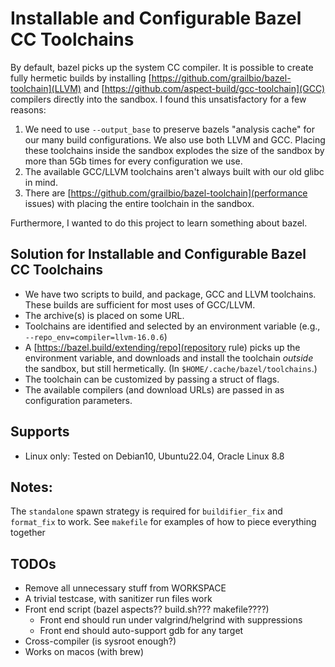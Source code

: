 
# Installable and Configurable Bazel CC Toolchains

By default, bazel picks up the system CC compiler. It is possible to create fully hermetic builds by installing [https://github.com/grailbio/bazel-toolchain](LLVM) and [https://github.com/aspect-build/gcc-toolchain](GCC) compilers directly into the sandbox. I found this unsatisfactory for a few reasons:

 1. We need to use `--output_base` to preserve bazels "analysis cache" for our many build configurations. We also use both LLVM and GCC. Placing these toolchains inside the sandbox explodes the size of the sandbox by more than 5Gb times for every configuration we use.
 2. The available GCC/LLVM toolchains aren't always built with our old glibc in mind.
 3. There are [https://github.com/grailbio/bazel-toolchain](performance issues) with placing the entire toolchain in the sandbox.
 
Furthermore, I wanted to do this project to learn something about bazel.

## Solution for Installable and Configurable Bazel CC Toolchains

 * We have two scripts to build, and package, GCC and LLVM toolchains. These builds are sufficient for most uses of GCC/LLVM.
 * The archive(s) is placed on some URL.
 * Toolchains are identified and selected by an environment variable (e.g., `--repo_env=compiler=llvm-16.0.6`)
 * A [https://bazel.build/extending/repo](repository rule) picks up the environment variable, and downloads and install the toolchain _outside_ the sandbox, but still hermetically. (In `$HOME/.cache/bazel/toolchains`.)
 * The toolchain can be customized by passing a struct of flags.
 * The available compilers (and download URLs) are passed in as configuration parameters.
 
## Supports

 * Linux only: Tested on Debian10, Ubuntu22.04, Oracle Linux 8.8

## Notes:

The `standalone` spawn strategy is required for `buildifier_fix` and `format_fix` to work.
See `makefile` for examples of how to piece everything together

## TODOs

 * Remove all unnecessary stuff from WORKSPACE
 * A trivial testcase, with sanitizer run files work
 * Front end script (bazel aspects?? build.sh??? makefile????)
   - Front end should run under valgrind/helgrind with suppressions
   - Front end should auto-support gdb for any target
 * Cross-compiler (is sysroot enough?)
 * Works on macos (with brew)

